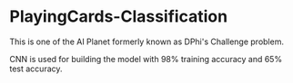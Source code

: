 # PlayingCards-Classification
 
This is one of the AI Planet formerly known as DPhi's Challenge problem.

CNN is used for building the model with 98% training accuracy and 65% test accuracy.

